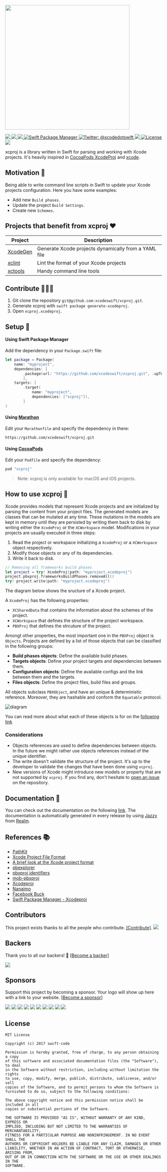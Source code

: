 <img src="Assets/header.png" width="400"/><br/>

<a href="https://travis-ci.org/xcodeswift/xcproj">
    <img src="https://travis-ci.org/xcodeswift/xcproj.svg?branch=master">
</a>
<a href="#backers" alt="sponsors on Open Collective">
  <img src="https://opencollective.com/xcproj/backers/badge.svg"/>
</a>
<a href="#sponsors" alt="Sponsors on Open Collective">
  <img src="https://opencollective.com/xcproj/sponsors/badge.svg"/>
</a>
<a href="https://swift.org/package-manager">
<img src="https://img.shields.io/badge/spm-compatible-brightgreen.svg?style=flat" alt="Swift Package Manager"/>
</a>
<a href="https://twitter.com/xcodedotswift">
  <img src="https://img.shields.io/badge/contact-@xcodedotswift-blue.svg?style=flat" alt="Twitter: @xcodedotswift" />
</a>
<a href="https://github.com/xcodeswift/xcproj/releases">
  <img src="https://img.shields.io/github/release/xcodeswift/xcproj.svg"/>
</a>
<a href="https://opensource.org/licenses/MIT">
  <img src="https://img.shields.io/badge/License-MIT-yellow.svg" alt="License" />
</a>
<a href="http://xcodeswift.herokuapp.com/">
  <img src="https://xcodeswift.herokuapp.com/badge.svg">
</a>


xcproj is a library written in Swift for parsing and working with Xcode projects. It's heavily inspired in [CocoaPods XcodeProj](https://github.com/CocoaPods/Xcodeproj) and [xcode](https://www.npmjs.com/package/xcode).

## Motivation 💅
Being able to write command line scripts in Swift to update your Xcode projects configuration. Here you have some examples:

- Add new `Build phases`.
- Update the project `Build Settings`.
- Create new `Schemes`.

## Projects that benefit from xcproj ❤️

| **Project** | **Description** |
|---------|-------------|
| [XcodeGen](https://github.com/yonaskolb/XcodeGen)     | Generate Xcode projects dynamically from a YAML file |
| [xclint](https://github.com/xcodeswift/xclint) | Lint the format of your Xcode projects|
| [xctools](https://github.com/xcodeswift/xctools) | Handy command line tools |

## Contribute 👨‍👩‍👧

1. Git clone the repository `git@github.com:xcodeswift/xcproj.git`.
2. Generate xcproj with  `swift package generate-xcodeproj`.
3. Open `xcproj.xcodeproj`.

## Setup 🦋

#### Using Swift Package Manager

Add the dependency in your `Package.swift` file:

```swift
let package = Package(
    name: "myproject",
    dependencies: [
        .package(url: "https://github.com/xcodeswift/xcproj.git", .upToNextMajor(from: "0.2.0")),
        ],
    targets: [
        .target(
            name: "myproject",
            dependencies: ["xcproj"]),
        ]
)

```

#### Using [Marathon](https://github.com/JohnSundell/Marathon)

Edit your `Marathonfile` and specify the dependency in there:

```bash
https://github.com/xcodeswift/xcproj.git
```

#### Using [CocoaPods](https://cocoapods.org)

Edit your `Podfile` and specify the dependency:

```bash
pod "xcproj"
```

> Note: xcproj is only available for macOS and iOS projects.

## How to use xcproj 🐒

Xcode provides models that represent Xcode projects and are initialized by parsing the content from your project files. The generated models are classes that can be mutated at any time. These mutations in the models are kept in memory until they are persisted by writing them back to disk by writing either the `XcodeProj` or the `XCWorkspace` model. Modifications in your projects are usually executed in three steps:

1. Read the project or workspace initializing a `XcodeProj` or a `XCWorkspace` object respectively.
2. Modify those objects or any of its dependencies.
3. Write it back to disk.

```swift
// Removing all frameworks build phases
let project = try! XcodeProj(path: "myproject.xcodeproj")
project.pbxproj.frameworksBuildPhases.removeAll()
try! project.write(path: "myproject.xcodeproj")
```

The diagram below shows the sructure of a Xcode project.

A `XcodeProj` has the following properties:
- `XCSharedData` that contains the information about the schemes of the project.
- `XCWorkspace` that defines the structure of the project workspace.
- `PBXProj` that defines the strcuture of the project.

Amongt other properties, the most important one in the `PBXProj` object is `Objects`. Projects are defined by a list of those objects that can be classified in the following groups:

- **Build phases objects**: Define the available build phases.
- **Targets objects**: Define your project targets and dependencies between them.
- **Configuration objects**: Define the available configs and the link between them and the targets.
- **Files objects**: Define the project files, build files and groups.


All objects subclass `PBXObject`, and have an unique & deterministic reference. Moreover, they are hashable and conform the `Equatable` protocol.

![diagram](Assets/diagram.png)

You can read more about what each of these objects is for on the [following link](http://www.monobjc.net/xcode-project-file-format.html)

### Considerations
- Objects references are used to define dependencies between objects. In the future we might rather use objects references instead of the unique identifier.
- The write doesn't validate the structure of the project. It's up to the developer to validate the changes that have been done using `xcproj`.
- New versions of Xcode might introduce new models or property that are not supported by `xcproj`. If you find any, don't hesitate to [open an issue](https://github.com/xcodeswift/xcproj/issues/new) on the repository.

## Documentation 📄
You can check out the documentation on the following [link](https://xcodeswift.github.io/xcproj/index.html). The documentation is automatically generated in every release by using [Jazzy](https://github.com/realm/jazzy) from [Realm](https://realm.io).

## References 📚

- [PathKit](https://github.com/kylef/PathKit)
- [Xcode Project File Format](http://www.monobjc.net/xcode-project-file-format.html)
- [A brief look at the Xcode project format](http://danwright.info/blog/2010/10/xcode-pbxproject-files/)
- [pbexplorer](https://github.com/mjmsmith/pbxplorer)
- [pbxproj identifiers](https://pewpewthespells.com/blog/pbxproj_identifiers.html)
- [mob-pbxproj](https://github.com/kronenthaler/mod-pbxproj)
- [Xcodeproj](https://github.com/CocoaPods/Xcodeproj)
- [Nanaimo](https://github.com/CocoaPods/Nanaimo)
- [Facebook Buck](https://buckbuild.com/javadoc/com/facebook/buck/apple/xcode/xcodeproj/package-summary.html)
- [Swift Package Manager - Xcodeproj](https://github.com/apple/swift-package-manager/tree/master/Sources/Xcodeproj)

## Contributors

This project exists thanks to all the people who contribute. [[Contribute]](CONTRIBUTING.md).
<a href="https://github.com/xcodeswift/xcproj/graphs/contributors"><img src="https://opencollective.com/xcproj/contributors.svg?width=890" /></a>


## Backers

Thank you to all our backers! 🙏 [[Become a backer](https://opencollective.com/xcproj#backer)]

<a href="https://opencollective.com/xcproj#backers" target="_blank"><img src="https://opencollective.com/xcproj/backers.svg?width=890"></a>


## Sponsors

Support this project by becoming a sponsor. Your logo will show up here with a link to your website. [[Become a sponsor](https://opencollective.com/xcproj#sponsor)]

<a href="https://opencollective.com/xcproj/sponsor/0/website" target="_blank"><img src="https://opencollective.com/xcproj/sponsor/0/avatar.svg"></a>
<a href="https://opencollective.com/xcproj/sponsor/1/website" target="_blank"><img src="https://opencollective.com/xcproj/sponsor/1/avatar.svg"></a>
<a href="https://opencollective.com/xcproj/sponsor/2/website" target="_blank"><img src="https://opencollective.com/xcproj/sponsor/2/avatar.svg"></a>
<a href="https://opencollective.com/xcproj/sponsor/3/website" target="_blank"><img src="https://opencollective.com/xcproj/sponsor/3/avatar.svg"></a>
<a href="https://opencollective.com/xcproj/sponsor/4/website" target="_blank"><img src="https://opencollective.com/xcproj/sponsor/4/avatar.svg"></a>
<a href="https://opencollective.com/xcproj/sponsor/5/website" target="_blank"><img src="https://opencollective.com/xcproj/sponsor/5/avatar.svg"></a>
<a href="https://opencollective.com/xcproj/sponsor/6/website" target="_blank"><img src="https://opencollective.com/xcproj/sponsor/6/avatar.svg"></a>
<a href="https://opencollective.com/xcproj/sponsor/7/website" target="_blank"><img src="https://opencollective.com/xcproj/sponsor/7/avatar.svg"></a>
<a href="https://opencollective.com/xcproj/sponsor/8/website" target="_blank"><img src="https://opencollective.com/xcproj/sponsor/8/avatar.svg"></a>
<a href="https://opencollective.com/xcproj/sponsor/9/website" target="_blank"><img src="https://opencollective.com/xcproj/sponsor/9/avatar.svg"></a>



## License

```
MIT License

Copyright (c) 2017 swift-code

Permission is hereby granted, free of charge, to any person obtaining a copy
of this software and associated documentation files (the "Software"), to deal
in the Software without restriction, including without limitation the rights
to use, copy, modify, merge, publish, distribute, sublicense, and/or sell
copies of the Software, and to permit persons to whom the Software is
furnished to do so, subject to the following conditions:

The above copyright notice and this permission notice shall be included in all
copies or substantial portions of the Software.

THE SOFTWARE IS PROVIDED "AS IS", WITHOUT WARRANTY OF ANY KIND, EXPRESS OR
IMPLIED, INCLUDING BUT NOT LIMITED TO THE WARRANTIES OF MERCHANTABILITY,
FITNESS FOR A PARTICULAR PURPOSE AND NONINFRINGEMENT. IN NO EVENT SHALL THE
AUTHORS OR COPYRIGHT HOLDERS BE LIABLE FOR ANY CLAIM, DAMAGES OR OTHER
LIABILITY, WHETHER IN AN ACTION OF CONTRACT, TORT OR OTHERWISE, ARISING FROM,
OUT OF OR IN CONNECTION WITH THE SOFTWARE OR THE USE OR OTHER DEALINGS IN THE
SOFTWARE.
```
